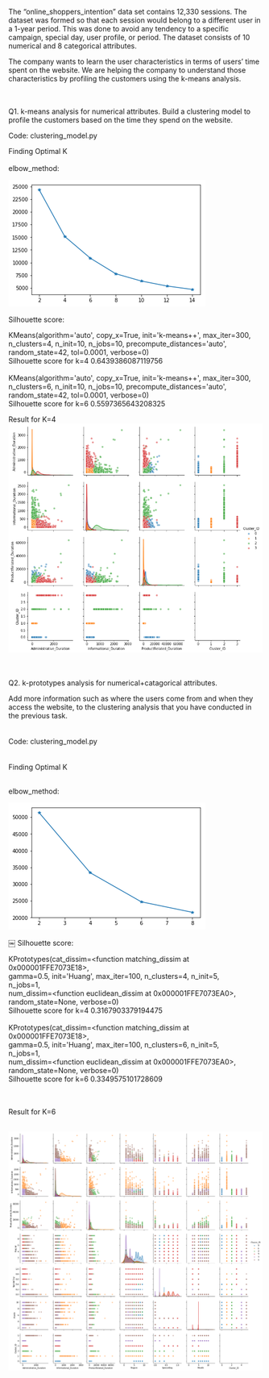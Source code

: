 The “online_shoppers_intention” data set contains 12,330 sessions. The dataset was formed so that each session would belong to a different user in a 1-year period. This was done to avoid any tendency to a specific campaign, special day, user profile, or period. The dataset consists of 10 numerical and 8 categorical attributes.

The company wants to learn the user characteristics in terms of users’ time spent on the website. We are helping the company to understand those characteristics by profiling the customers using the k-means analysis.

<br /><br />
Q1. k-means analysis for numerical attributes.
Build a clustering model to profile the customers based on the time they spend on the website.

Code: clustering_model.py

Finding Optimal K <br /> <br />elbow_method: <br /> 

![ScreenShot](https://github.com/abnishstha/Datamining/blob/master/Clustering%20Model/diags/1_elbow_method.png) <br />


Silhouette score: <br />

KMeans(algorithm='auto', copy_x=True, init='k-means++', max_iter=300,<br />
    n_clusters=4, n_init=10, n_jobs=10, precompute_distances='auto',<br />
    random_state=42, tol=0.0001, verbose=0)<br />
Silhouette score for k=4 0.6439386087119756<br /><br />
KMeans(algorithm='auto', copy_x=True, init='k-means++', max_iter=300,<br />
    n_clusters=6, n_init=10, n_jobs=10, precompute_distances='auto',<br />
    random_state=42, tol=0.0001, verbose=0)<br />
Silhouette score for k=6 0.5597365643208325<br />


Result for K=4
![ScreenShot](https://github.com/abnishstha/Datamining/blob/master/Clustering%20Model/diags/1_result.png)

<br /><br />
Q2. k-prototypes analysis for numerical+catagorical attributes.

Add more information such as where the users come from and when they access the website, to the clustering analysis that you have conducted in the previous task.
<br />
<br /><br />Code: clustering_model.py
<br />
<br /><br />Finding Optimal K<br /><br />

elbow_method:<br />


![ScreenShot](https://github.com/abnishstha/Datamining/blob/master/Clustering%20Model/diags/2_elbow_method.png) <br />

￼
Silhouette score: <br />


KPrototypes(cat_dissim=<function matching_dissim at 0x000001FFE7073E18>,<br />
      gamma=0.5, init='Huang', max_iter=100, n_clusters=4, n_init=5,<br />
      n_jobs=1,<br />
      num_dissim=<function euclidean_dissim at 0x000001FFE7073EA0>,<br />
      random_state=None, verbose=0)<br />
Silhouette score for k=4 0.3167903379194475<br /><br />
KPrototypes(cat_dissim=<function matching_dissim at 0x000001FFE7073E18>,<br />
      gamma=0.5, init='Huang', max_iter=100, n_clusters=6, n_init=5,<br />
      n_jobs=1,<br />
      num_dissim=<function euclidean_dissim at 0x000001FFE7073EA0>,<br />
      random_state=None, verbose=0)<br />
Silhouette score for k=6 0.3349575101728609<br />
<br /><br />

Result for K=6<br /><br />


![ScreenShot](https://github.com/abnishstha/Datamining/blob/master/Clustering%20Model/diags/2_result.png)<br />
